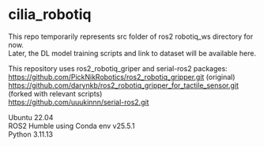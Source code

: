 # cilia_robotiq

This repo temporarily represents src folder of ros2 robotiq_ws directory for now.<br>
Later, the DL model training scripts and link to dataset will be available here.



This repository uses ros2_robotiq_griper and serial-ros2 packages:<br>
https://github.com/PickNikRobotics/ros2_robotiq_gripper.git (original)<br>
https://github.com/darynkb/ros2_robotiq_gripper_for_tactile_sensor.git (forked with relevant scripts) <br>
https://github.com/uuukinnn/serial-ros2.git<br>

Ubuntu 22.04<br>
ROS2 Humble using Conda env v25.5.1<br>
Python 3.11.13<br>


